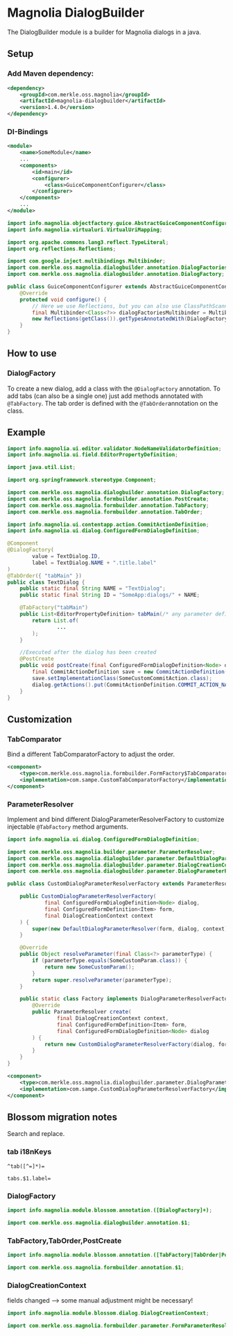 # Magnolia DialogBuilder

The DialogBuilder module is a builder for Magnolia dialogs in a java.

## Setup

### Add Maven dependency:
```xml
<dependency>
    <groupId>com.merkle.oss.magnolia</groupId>
    <artifactId>magnolia-dialogbuilder</artifactId>
    <version>1.4.0</version>
</dependency>
```

### DI-Bindings
```xml
<module>
    <name>SomeModule</name>
    ...
    <components>
        <id>main</id>
        <configurer>
            <class>GuiceComponentConfigurer</class>
        </configurer>
    </components>
    ...
</module>
```

```java
import info.magnolia.objectfactory.guice.AbstractGuiceComponentConfigurer;
import info.magnolia.virtualuri.VirtualUriMapping;

import org.apache.commons.lang3.reflect.TypeLiteral;
import org.reflections.Reflections;

import com.google.inject.multibindings.Multibinder;
import com.merkle.oss.magnolia.dialogbuilder.annotation.DialogFactories;
import com.merkle.oss.magnolia.dialogbuilder.annotation.DialogFactory;

public class GuiceComponentConfigurer extends AbstractGuiceComponentConfigurer {
    @Override
    protected void configure() {
        // Here we use Reflections, but you can also use ClassPathScanningCandidateComponentProvider or bind each factory manually 
        final Multibinder<Class<?>> dialogFactoriesMultibinder = Multibinder.newSetBinder(binder(), new TypeLiteral<>() {}, DialogFactories.class);
        new Reflections(getClass()).getTypesAnnotatedWith(DialogFactory.class).forEach(clazz -> dialogFactoriesMultibinder.addBinding().toInstance(clazz));
    }
}
```

## How to use

### DialogFactory
To create a new dialog, add a class with the `@DialogFactory` annotation. To add tabs (can also be a single one) just add methods annotated with `@TabFactory`.
The tab order is defined with the `@TabOrder`annotation on the class.


## Example

```java
import info.magnolia.ui.editor.validator.NodeNameValidatorDefinition;
import info.magnolia.ui.field.EditorPropertyDefinition;

import java.util.List;

import org.springframework.stereotype.Component;

import com.merkle.oss.magnolia.dialogbuilder.annotation.DialogFactory;
import com.merkle.oss.magnolia.formbuilder.annotation.PostCreate;
import com.merkle.oss.magnolia.formbuilder.annotation.TabFactory;
import com.merkle.oss.magnolia.formbuilder.annotation.TabOrder;

import info.magnolia.ui.contentapp.action.CommitActionDefinition;
import info.magnolia.ui.dialog.ConfiguredFormDialogDefinition;

@Component
@DialogFactory(
        value = TextDialog.ID,
        label = TextDialog.NAME + ".title.label"
)
@TabOrder({ "tabMain" })
public class TextDialog {
    public static final String NAME = "TextDialog";
    public static final String ID = "SomeApp:dialogs/" + NAME;

    @TabFactory("tabMain")
    public List<EditorPropertyDefinition> tabMain(/* any parameter defined in com.merkle.oss.magnolia.dialogbuilder.parameter.DefaultDialogParameterResolver can be injected */) {
        return List.of(
                ...
        );
    }

    //Executed after the dialog has been created
    @PostCreate
    public void postCreate(final ConfiguredFormDialogDefinition<Node> dialog) {
        final CommitActionDefinition save = new CommitActionDefinition();
        save.setImplementationClass(SomeCustomCommitAction.class);
        dialog.getActions().put(CommitActionDefinition.COMMIT_ACTION_NAME, save);
    }
}
```

## Customization
### TabComparator
Bind a different TabComparatorFactory to adjust the order. 
```xml
<component>
    <type>com.merkle.oss.magnolia.formbuilder.FormFactory$TabComparatorFactory</type>
    <implementation>com.sampe.CustomTabComparatorFactory</implementation>
</component>
```

### ParameterResolver
Implement and bind different DialogParameterResolverFactory to customize injectable `@TabFactory` method arguments.

```java
import info.magnolia.ui.dialog.ConfiguredFormDialogDefinition;

import com.merkle.oss.magnolia.builder.parameter.ParameterResolver;
import com.merkle.oss.magnolia.dialogbuilder.parameter.DefaultDialogParameterResolver;
import com.merkle.oss.magnolia.dialogbuilder.parameter.DialogCreationContext;
import com.merkle.oss.magnolia.dialogbuilder.parameter.DialogParameterResolverFactory;

public class CustomDialogParameterResolverFactory extends ParameterResolver {

    public CustomDialogParameterResolverFactory(
            final ConfiguredFormDialogDefinition<Node> dialog,
            final ConfiguredFormDefinition<Item> form,
            final DialogCreationContext context
    ) {
        super(new DefaultDialogParameterResolver(form, dialog, context));
    }

    @Override
    public Object resolveParameter(final Class<?> parameterType) {
        if (parameterType.equals(SomeCustomParam.class)) {
            return new SomeCustomParam();
        }
        return super.resolveParameter(parameterType);
    }

    public static class Factory implements DialogParameterResolverFactory {
        @Override
        public ParameterResolver create(
                final DialogCreationContext context,
                final ConfiguredFormDefinition<Item> form,
                final ConfiguredFormDialogDefinition<Node> dialog
        ) {
            return new CustomDialogParameterResolverFactory(dialog, form, context);
        }
    }
}
```
```xml
<component>
    <type>com.merkle.oss.magnolia.dialogbuilder.parameter.DialogParameterResolverFactory</type>
    <implementation>com.sampe.CustomDialogParameterResolverFactory</implementation>
</component>
```

## Blossom migration notes
Search and replace.

### tab i18nKeys
```properties
^tab([^=]*)=
```
```properties
tabs.$1.label=
```
### DialogFactory
```java
import info.magnolia.module.blossom.annotation.([DialogFactory]+);
```
```java
import com.merkle.oss.magnolia.dialogbuilder.annotation.$1;
```
### TabFactory,TabOrder,PostCreate
```java
import info.magnolia.module.blossom.annotation.([TabFactory|TabOrder|PostCreate]+);
```
```java
import com.merkle.oss.magnolia.formbuilder.annotation.$1;
```
### DialogCreationContext
fields changed --> some manual adjustment might be necessary!

```java
import info.magnolia.module.blossom.dialog.DialogCreationContext;
```
```java
import com.merkle.oss.magnolia.formbuilder.parameter.FormParameterResolverFactory.FormCreationContext;
```
